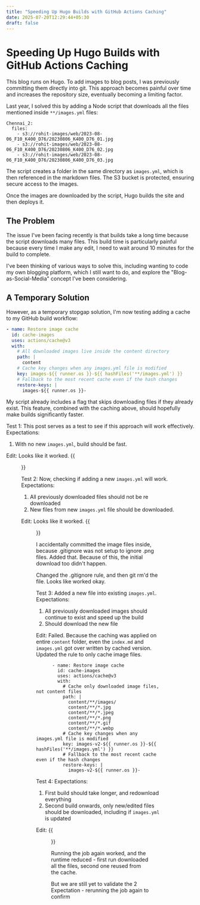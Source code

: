 ```yaml
---
title: "Speeding Up Hugo Builds with GitHub Actions Caching"
date: 2025-07-20T12:29:44+05:30
draft: false
---
```


# Speeding Up Hugo Builds with GitHub Actions Caching

This blog runs on Hugo. To add images to blog posts, I was previously committing them directly into git. This approach becomes painful over time and increases the repository size, eventually becoming a limiting factor.

Last year, I solved this by adding a Node script that downloads all the files mentioned inside `**/images.yml` files:

```
Chennai_2:
  files:
    - s3://rohit-images/web/2023-08-06_F10_K400_D76/20230806_K400_D76_01.jpg
    - s3://rohit-images/web/2023-08-06_F10_K400_D76/20230806_K400_D76_02.jpg
    - s3://rohit-images/web/2023-08-06_F10_K400_D76/20230806_K400_D76_03.jpg
```

The script creates a folder in the same directory as `images.yml`, which is then referenced in the markdown files. The S3 bucket is protected, ensuring secure access to the images.

Once the images are downloaded by the script, Hugo builds the site and then deploys it.

## The Problem

The issue I've been facing recently is that builds take a long time because the script downloads many files. This build time is particularly painful because every time I make any edit, I need to wait around 10 minutes for the build to complete.

I've been thinking of various ways to solve this, including wanting to code my own blogging platform, which I still want to do, and explore the "Blog-as-Social-Media" concept I've been considering.

## A Temporary Solution

However, as a temporary stopgap solution, I'm now testing adding a cache to my GitHub build workflow:

```yaml
- name: Restore image cache
  id: cache-images
  uses: actions/cache@v3
  with:
    # All downloaded images live inside the content directory
    path: |
      content
    # Cache key changes when any images.yml file is modified
    key: images-${{ runner.os }}-${{ hashFiles('**/images.yml') }}
    # Fallback to the most recent cache even if the hash changes
    restore-keys: |
      images-${{ runner.os }}-
```

My script already includes a flag that skips downloading files if they already exist. This feature, combined with the caching above, should hopefully make builds significantly faster.

Test 1:
This post serves as a test to see if this approach will work effectively.
Expectations:

1. With no new `images.yml`, build should be fast.

Edit:
Looks like it worked.
{{<figure src="/post/optimizing-build-times/Optimizing-Build-Times/ksnip_20250720-125230.png">}}

Test 2:
Now, checking if adding a new `images.yml` will work.
Expectations:

1. All previously downloaded files should not be re downloaded
2. New files from new `images.yml` file should be downloaded.

Edit:
Looks like it worked.
{{<figure src="/post/optimizing-build-times/Optimizing-Build-Times/ksnip_20250720-132244.png">}}

I accidentally committed the image files inside, because .gitignore was not setup to ignore .png files. Added that. Because of this, the initial download too didn't happen.

Changed the .gitignore rule, and then git rm'd the file. Looks like worked okay.

Test 3:
Added a new file into existing `images.yml`.
Expectations:

1. All previously downloaded images should continue to exist and speed up the build
2. Should download the new file

Edit:
Failed. Because the caching was applied on entire `content` folder, even the `index.md` and `images.yml` got over written by cached version.
Updated the rule to only cache image files.

```
      - name: Restore image cache
        id: cache-images
        uses: actions/cache@v3
        with:
          # Cache only downloaded image files, not content files
          path: |
            content/**/images/
            content/**/*.jpg
            content/**/*.jpeg
            content/**/*.png
            content/**/*.gif
            content/**/*.webp
          # Cache key changes when any images.yml file is modified
          key: images-v2-${{ runner.os }}-${{ hashFiles('**/images.yml') }}
          # Fallback to the most recent cache even if the hash changes
          restore-keys: |
            images-v2-${{ runner.os }}-
```

Test 4:
Expectations:

1. First build should take longer, and redownload everything
2. Second build onwards, only new/edited files should be downloaded, including if `images.yml` is updated

Edit:
{{<figure src="/post/optimizing-build-times/Optimizing-Build-Times/ksnip_20250720-212428.png">}}

Running the job again worked, and the runtime reduced - first run downloaded all the files, second one reused from the cache.

But we are still yet to validate the 2 Expectation - rerunning the job again to confirm
